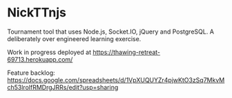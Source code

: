 # NickTTnjs
Tournament tool that uses Node.js, Socket.IO, jQuery and PostgreSQL. A deliberately over engineered learning exercise.

Work in progress deployed at https://thawing-retreat-69713.herokuapp.com/

Feature backlog: https://docs.google.com/spreadsheets/d/1VpXUQUYZr4pjwKtO3zSq7MkvMch53lrolfRMDrgJRRs/edit?usp=sharing
